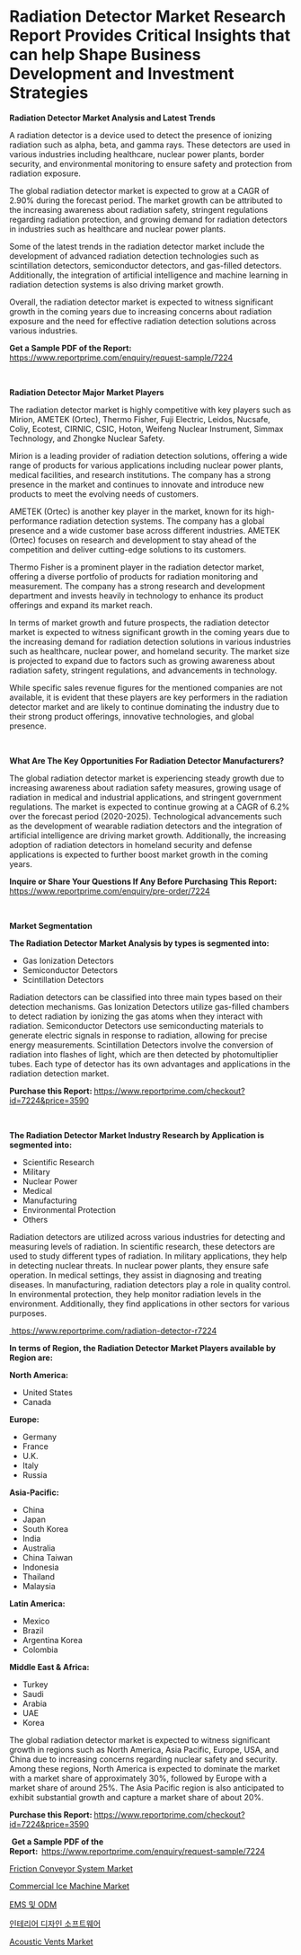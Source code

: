 <p><h1>Radiation Detector Market Research Report Provides Critical Insights that can help Shape Business Development and Investment Strategies</h1></p><p><strong>Radiation Detector Market Analysis and Latest Trends</strong></p>
<p><p>A radiation detector is a device used to detect the presence of ionizing radiation such as alpha, beta, and gamma rays. These detectors are used in various industries including healthcare, nuclear power plants, border security, and environmental monitoring to ensure safety and protection from radiation exposure.</p><p>The global radiation detector market is expected to grow at a CAGR of 2.90% during the forecast period. The market growth can be attributed to the increasing awareness about radiation safety, stringent regulations regarding radiation protection, and growing demand for radiation detectors in industries such as healthcare and nuclear power plants.</p><p>Some of the latest trends in the radiation detector market include the development of advanced radiation detection technologies such as scintillation detectors, semiconductor detectors, and gas-filled detectors. Additionally, the integration of artificial intelligence and machine learning in radiation detection systems is also driving market growth.</p><p>Overall, the radiation detector market is expected to witness significant growth in the coming years due to increasing concerns about radiation exposure and the need for effective radiation detection solutions across various industries.</p></p>
<p><strong>Get a Sample PDF of the Report:&nbsp;</strong> <a href="https://www.reportprime.com/enquiry/request-sample/7224">https://www.reportprime.com/enquiry/request-sample/7224</a></p>
<p>&nbsp;</p>
<p><strong>Radiation Detector Major Market Players</strong></p>
<p><p>The radiation detector market is highly competitive with key players such as Mirion, AMETEK (Ortec), Thermo Fisher, Fuji Electric, Leidos, Nucsafe, Coliy, Ecotest, CIRNIC, CSIC, Hoton, Weifeng Nuclear Instrument, Simmax Technology, and Zhongke Nuclear Safety. </p><p>Mirion is a leading provider of radiation detection solutions, offering a wide range of products for various applications including nuclear power plants, medical facilities, and research institutions. The company has a strong presence in the market and continues to innovate and introduce new products to meet the evolving needs of customers. </p><p>AMETEK (Ortec) is another key player in the market, known for its high-performance radiation detection systems. The company has a global presence and a wide customer base across different industries. AMETEK (Ortec) focuses on research and development to stay ahead of the competition and deliver cutting-edge solutions to its customers.</p><p>Thermo Fisher is a prominent player in the radiation detector market, offering a diverse portfolio of products for radiation monitoring and measurement. The company has a strong research and development department and invests heavily in technology to enhance its product offerings and expand its market reach.</p><p>In terms of market growth and future prospects, the radiation detector market is expected to witness significant growth in the coming years due to the increasing demand for radiation detection solutions in various industries such as healthcare, nuclear power, and homeland security. The market size is projected to expand due to factors such as growing awareness about radiation safety, stringent regulations, and advancements in technology.</p><p>While specific sales revenue figures for the mentioned companies are not available, it is evident that these players are key performers in the radiation detector market and are likely to continue dominating the industry due to their strong product offerings, innovative technologies, and global presence.</p></p>
<p>&nbsp;</p>
<p><strong>What Are The Key Opportunities For Radiation Detector Manufacturers?</strong></p>
<p><p>The global radiation detector market is experiencing steady growth due to increasing awareness about radiation safety measures, growing usage of radiation in medical and industrial applications, and stringent government regulations. The market is expected to continue growing at a CAGR of 6.2% over the forecast period (2020-2025). Technological advancements such as the development of wearable radiation detectors and the integration of artificial intelligence are driving market growth. Additionally, the increasing adoption of radiation detectors in homeland security and defense applications is expected to further boost market growth in the coming years.</p></p>
<p><strong>Inquire or Share Your Questions If Any Before Purchasing This Report:</strong> <a href="https://www.reportprime.com/enquiry/pre-order/7224">https://www.reportprime.com/enquiry/pre-order/7224</a></p>
<p>&nbsp;</p>
<p><strong>Market Segmentation</strong></p>
<p><strong>The Radiation Detector Market Analysis by types is segmented into:</strong></p>
<p><ul><li>Gas Ionization Detectors</li><li>Semiconductor Detectors</li><li>Scintillation Detectors</li></ul></p>
<p><p>Radiation detectors can be classified into three main types based on their detection mechanisms. Gas Ionization Detectors utilize gas-filled chambers to detect radiation by ionizing the gas atoms when they interact with radiation. Semiconductor Detectors use semiconducting materials to generate electric signals in response to radiation, allowing for precise energy measurements. Scintillation Detectors involve the conversion of radiation into flashes of light, which are then detected by photomultiplier tubes. Each type of detector has its own advantages and applications in the radiation detection market.</p></p>
<p><strong>Purchase this Report:&nbsp;</strong><a href="https://www.reportprime.com/checkout?id=7224&price=3590">https://www.reportprime.com/checkout?id=7224&price=3590</a></p>
<p>&nbsp;</p>
<p><strong>The Radiation Detector Market Industry Research by Application is segmented into:</strong></p>
<p><ul><li>Scientific Research</li><li>Military</li><li>Nuclear Power</li><li>Medical</li><li>Manufacturing</li><li>Environmental Protection</li><li>Others</li></ul></p>
<p><p>Radiation detectors are utilized across various industries for detecting and measuring levels of radiation. In scientific research, these detectors are used to study different types of radiation. In military applications, they help in detecting nuclear threats. In nuclear power plants, they ensure safe operation. In medical settings, they assist in diagnosing and treating diseases. In manufacturing, radiation detectors play a role in quality control. In environmental protection, they help monitor radiation levels in the environment. Additionally, they find applications in other sectors for various purposes.</p></p>
<p><a href="https://www.reportprime.com/radiation-detector-r7224">&nbsp;https://www.reportprime.com/radiation-detector-r7224</a></p>
<p><strong>In terms of Region, the Radiation Detector Market Players available by Region are:</strong></p>
<p>
    <p> <strong> North America: </strong>
        <ul>
            <li>United States</li>
            <li>Canada</li>
        </ul>
        </p> 
    <p> <strong> Europe: </strong>
        <ul>
            <li>Germany</li>
            <li>France</li>
            <li>U.K.</li>
            <li>Italy</li>
            <li>Russia</li>
        </ul>
        </p> 
    <p> <strong> Asia-Pacific: </strong>
        <ul>
            <li>China</li>
            <li>Japan</li>
            <li>South Korea</li>
            <li>India</li>
            <li>Australia</li>
            <li>China Taiwan</li>
            <li>Indonesia</li>
            <li>Thailand</li>
            <li>Malaysia</li>
        </ul>
        </p> 
    <p> <strong> Latin America: </strong>
        <ul>
            <li>Mexico</li>
            <li>Brazil</li>
            <li>Argentina Korea</li>
            <li>Colombia</li>
        </ul>
        </p> 
    <p> <strong> Middle East & Africa: </strong>
        <ul>
            <li>Turkey</li>
            <li>Saudi</li>
            <li>Arabia</li>
            <li>UAE</li>
            <li>Korea</li>
        </ul>
    </p>
    </p>
<p><p>The global radiation detector market is expected to witness significant growth in regions such as North America, Asia Pacific, Europe, USA, and China due to increasing concerns regarding nuclear safety and security. Among these regions, North America is expected to dominate the market with a market share of approximately 30%, followed by Europe with a market share of around 25%. The Asia Pacific region is also anticipated to exhibit substantial growth and capture a market share of about 20%.</p></p>
<p><strong>Purchase this Report: </strong><a href="https://www.reportprime.com/checkout?id=7224&price=3590">https://www.reportprime.com/checkout?id=7224&price=3590</a></p>
<p>&nbsp;<strong>Get a Sample PDF of the Report:&nbsp;&nbsp;</strong><a href="https://www.reportprime.com/enquiry/request-sample/7224">https://www.reportprime.com/enquiry/request-sample/7224</a></p>
<p><strong></strong></p>
<p><p><a href="https://medium.com/@henrykihn_12939/navigating-the-global-friction-conveyor-system-market-landscape-trends-forecasts-and-impact-b2d35edc9128">Friction Conveyor System Market</a></p><p><a href="https://github.com/yadanielu/Market-Research-Report-List-1/blob/main/commercial-ice-machine-market.md">Commercial Ice Machine Market</a></p><p><a href="https://github.com/xvz497517413/Market-Research-Report-List-3/blob/main/897549667515.md">EMS 및 ODM</a></p><p><a href="https://medium.com/@jukilboys68_17057/%EC%9D%B8%ED%85%8C%EB%A6%AC%EC%96%B4-%EB%94%94%EC%9E%90%EC%9D%B8-%EC%86%8C%ED%94%84%ED%8A%B8%EC%9B%A8%EC%96%B4-%EC%8B%9C%EC%9E%A5-%EA%B7%9C%EB%AA%A8-%EC%A0%90%EC%9C%A0%EC%9C%A8-%EB%B0%8F-%ED%8A%B8%EB%A0%8C%EB%93%9C-%EB%B6%84%EC%84%9D-%EB%B3%B4%EA%B3%A0%EC%84%9C-%EC%B5%9C%EC%A2%85-%EC%82%AC%EC%9A%A9-%EC%A3%BC%ED%83%9D-%EB%B9%84%EC%A3%BC%ED%83%9D-%EC%9E%AC%EB%A3%8C%EB%B3%84-2031%EB%85%84%EA%B9%8C%EC%A7%80-%EC%98%88%EC%B8%A1-e4550652e161">인테리어 디자인 소프트웨어</a></p><p><a href="https://github.com/lsapaaep8/Market-Research-Report-List-1/blob/main/acoustic-vents-market.md">Acoustic Vents Market</a></p></p>